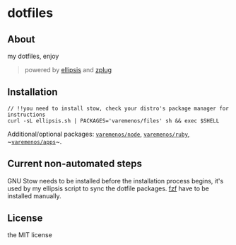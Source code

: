 # dotfiles

## About

my dotfiles, enjoy

> powered by [ellipsis](https://github.com/ellipsis/ellipsis) and [zplug](https://github.com/zplug/zplug)

## Installation

```
// !!you need to install stow, check your distro's package manager for instructions
curl -sL ellipsis.sh | PACKAGES='varemenos/files' sh && exec $SHELL
```

Additional/optional packages: [`varemenos/node`](https://github.com/varemenos/dot-node), [`varemenos/ruby`](https://github.com/varemenos/dot-ruby), ~[`varemenos/apps`](https://github.com/varemenos/dot-apps)~.

## Current non-automated steps

GNU Stow needs to be installed before the installation process begins, it's used by my ellipsis script to sync the dotfile packages.
[fzf](https://github.com/junegunn/fzf) have to be installed manually.

## License

the MIT license

